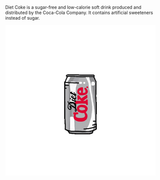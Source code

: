 Diet Coke is a sugar-free and low-calorie soft drink produced and distributed by the Coca-Cola Company. It contains artificial sweeteners instead of sugar.

![](dietcoke.gif)
